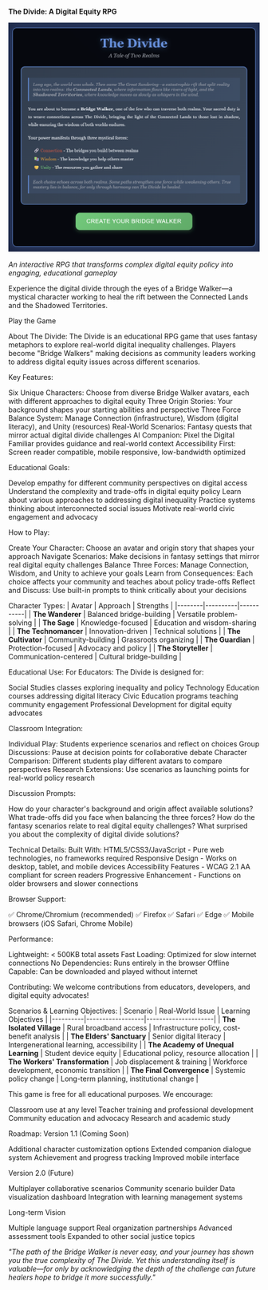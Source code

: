 **The Divide: A Digital Equity RPG**

![Game Screenshot](images/screenshot_1.png)

*An interactive RPG that transforms complex digital equity policy into engaging, educational gameplay*

Experience the digital divide through the eyes of a Bridge Walker—a mystical character working to heal the rift between the Connected Lands and the Shadowed Territories.

Play the Game

About The Divide:
The Divide is an educational RPG game that uses fantasy metaphors to explore real-world digital inequality challenges. Players become "Bridge Walkers" making decisions as community leaders working to address digital equity issues across different scenarios.

Key Features:

Six Unique Characters: Choose from diverse Bridge Walker avatars, each with different approaches to digital equity
Three Origin Stories: Your background shapes your starting abilities and perspective
Three Force Balance System: Manage Connection (infrastructure), Wisdom (digital literacy), and Unity (resources)
Real-World Scenarios: Fantasy quests that mirror actual digital divide challenges
AI Companion: Pixel the Digital Familiar provides guidance and real-world context
Accessibility First: Screen reader compatible, mobile responsive, low-bandwidth optimized

Educational Goals:

Develop empathy for different community perspectives on digital access
Understand the complexity and trade-offs in digital equity policy
Learn about various approaches to addressing digital inequality
Practice systems thinking about interconnected social issues
Motivate real-world civic engagement and advocacy

How to Play:

Create Your Character: Choose an avatar and origin story that shapes your approach
Navigate Scenarios: Make decisions in fantasy settings that mirror real digital equity challenges
Balance Three Forces: Manage Connection, Wisdom, and Unity to achieve your goals
Learn from Consequences: Each choice affects your community and teaches about policy trade-offs
Reflect and Discuss: Use built-in prompts to think critically about your decisions


Character Types:
| Avatar | Approach | Strengths |
|--------|----------|-----------|
| **The Wanderer** | Balanced bridge-building | Versatile problem-solving |
| **The Sage** | Knowledge-focused | Education and wisdom-sharing |
| **The Technomancer** | Innovation-driven | Technical solutions |
| **The Cultivator** | Community-building | Grassroots organizing |
| **The Guardian** | Protection-focused | Advocacy and policy |
| **The Storyteller** | Communication-centered | Cultural bridge-building |

Educational Use:
For Educators:
The Divide is designed for:

Social Studies classes exploring inequality and policy
Technology Education courses addressing digital literacy
Civic Education programs teaching community engagement
Professional Development for digital equity advocates

Classroom Integration:

Individual Play: Students experience scenarios and reflect on choices
Group Discussions: Pause at decision points for collaborative debate
Character Comparison: Different students play different avatars to compare perspectives
Research Extensions: Use scenarios as launching points for real-world policy research

Discussion Prompts:

How do your character's background and origin affect available solutions?
What trade-offs did you face when balancing the three forces?
How do the fantasy scenarios relate to real digital equity challenges?
What surprised you about the complexity of digital divide solutions?


Technical Details:
Built With:
HTML5/CSS3/JavaScript - Pure web technologies, no frameworks required
Responsive Design - Works on desktop, tablet, and mobile devices
Accessibility Features - WCAG 2.1 AA compliant for screen readers
Progressive Enhancement - Functions on older browsers and slower connections

Browser Support:

✅ Chrome/Chromium (recommended)
✅ Firefox
✅ Safari
✅ Edge
✅ Mobile browsers (iOS Safari, Chrome Mobile)

Performance:

Lightweight: < 500KB total assets
Fast Loading: Optimized for slow internet connections
No Dependencies: Runs entirely in the browser
Offline Capable: Can be downloaded and played without internet


Contributing:
We welcome contributions from educators, developers, and digital equity advocates!

Scenarios & Learning Objectives:
| Scenario | Real-World Issue | Learning Objectives |
|----------|------------------|---------------------|
| **The Isolated Village** | Rural broadband access | Infrastructure policy, cost-benefit analysis |
| **The Elders' Sanctuary** | Senior digital literacy | Intergenerational learning, accessibility |
| **The Academy of Unequal Learning** | Student device equity | Educational policy, resource allocation |
| **The Workers' Transformation** | Job displacement & training | Workforce development, economic transition |
| **The Final Convergence** | Systemic policy change | Long-term planning, institutional change |

This game is free for all educational purposes. We encourage:

Classroom use at any level
Teacher training and professional development
Community education and advocacy
Research and academic study

Roadmap:
Version 1.1 (Coming Soon)

 Additional character customization options
 Extended companion dialogue system
 Achievement and progress tracking
 Improved mobile interface

Version 2.0 (Future)

 Multiplayer collaborative scenarios
 Community scenario builder
 Data visualization dashboard
 Integration with learning management systems

Long-term Vision

 Multiple language support
 Real organization partnerships
 Advanced assessment tools
 Expanded to other social justice topics

*"The path of the Bridge Walker is never easy, and your journey has shown you the true complexity of The Divide. Yet this understanding itself is valuable—for only by acknowledging the depth of the challenge can future healers hope to bridge it more successfully."*
